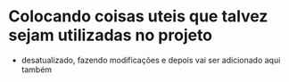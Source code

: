 # Colocando coisas uteis que talvez sejam utilizadas no projeto
- desatualizado, fazendo modificações e depois vai ser adicionado aqui também
